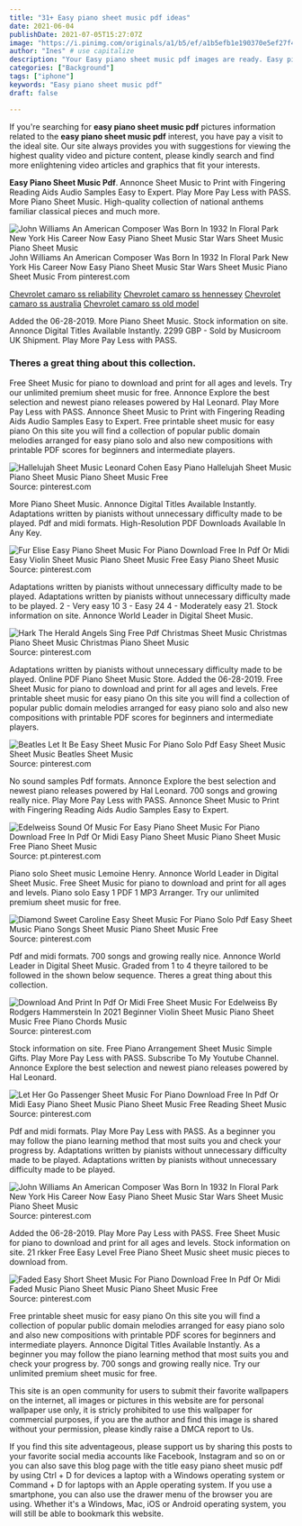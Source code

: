 ```yaml
---
title: "31+ Easy piano sheet music pdf ideas"
date: 2021-06-04
publishDate: 2021-07-05T15:27:07Z
image: "https://i.pinimg.com/originals/a1/b5/ef/a1b5efb1e190370e5ef27f4f8aebcacd.png"
author: "Ines" # use capitalize
description: "Your Easy piano sheet music pdf images are ready. Easy piano sheet music pdf are a topic that is being searched for and liked by netizens now. You can Download the Easy piano sheet music pdf files here. Find and Download all royalty-free photos."
categories: ["Background"]
tags: ["iphone"]
keywords: "Easy piano sheet music pdf"
draft: false

---
```


If you're searching for **easy piano sheet music pdf** pictures information related to the **easy piano sheet music pdf** interest, you have pay a visit to the ideal  site.  Our site always  provides you with  suggestions  for viewing  the highest  quality video and picture  content, please kindly search and find more enlightening video articles and graphics  that fit your interests.

**Easy Piano Sheet Music Pdf**. Annonce Sheet Music to Print with Fingering Reading Aids Audio Samples Easy to Expert. Play More Pay Less with PASS. More Piano Sheet Music. High-quality collection of national anthems familiar classical pieces and much more.

![John Williams An American Composer Was Born In 1932 In Floral Park New York His Career Now Easy Piano Sheet Music Star Wars Sheet Music Piano Sheet Music](https://i.pinimg.com/originals/7c/17/fb/7c17fb13a1d30ecfa722b4f7b04faf02.png "John Williams An American Composer Was Born In 1932 In Floral Park New York His Career Now Easy Piano Sheet Music Star Wars Sheet Music Piano Sheet Music")
John Williams An American Composer Was Born In 1932 In Floral Park New York His Career Now Easy Piano Sheet Music Star Wars Sheet Music Piano Sheet Music From pinterest.com

[Chevrolet camaro ss reliability](/chevrolet-camaro-ss-reliability/)
[Chevrolet camaro ss hennessey](/chevrolet-camaro-ss-hennessey/)
[Chevrolet camaro ss australia](/chevrolet-camaro-ss-australia/)
[Chevrolet camaro ss old model](/chevrolet-camaro-ss-old-model/)

Added the 06-28-2019. More Piano Sheet Music. Stock information on site. Annonce Digital Titles Available Instantly. 2299 GBP - Sold by Musicroom UK Shipment. Play More Pay Less with PASS.

### Theres a great thing about this collection.

Free Sheet Music for piano to download and print for all ages and levels. Try our unlimited premium sheet music for free. Annonce Explore the best selection and newest piano releases powered by Hal Leonard. Play More Pay Less with PASS. Annonce Sheet Music to Print with Fingering Reading Aids Audio Samples Easy to Expert. Free printable sheet music for easy piano On this site you will find a collection of popular public domain melodies arranged for easy piano solo and also new compositions with printable PDF scores for beginners and intermediate players.


![Hallelujah Sheet Music Leonard Cohen Easy Piano Hallelujah Sheet Music Piano Sheet Music Piano Sheet Music Free](https://i.pinimg.com/originals/62/0a/b4/620ab41079f98e7ea726076056a6593d.png "Hallelujah Sheet Music Leonard Cohen Easy Piano Hallelujah Sheet Music Piano Sheet Music Piano Sheet Music Free")
Source: pinterest.com

More Piano Sheet Music. Annonce Digital Titles Available Instantly. Adaptations written by pianists without unnecessary difficulty made to be played. Pdf and midi formats. High-Resolution PDF Downloads Available In Any Key.

![Fur Elise Easy Piano Sheet Music For Piano Download Free In Pdf Or Midi Easy Violin Sheet Music Piano Sheet Music Free Easy Piano Sheet Music](https://i.pinimg.com/originals/17/1d/10/171d10dbc0f11742940fbff6123caacb.png "Fur Elise Easy Piano Sheet Music For Piano Download Free In Pdf Or Midi Easy Violin Sheet Music Piano Sheet Music Free Easy Piano Sheet Music")
Source: pinterest.com

Adaptations written by pianists without unnecessary difficulty made to be played. Adaptations written by pianists without unnecessary difficulty made to be played. 2 - Very easy 10 3 - Easy 24 4 - Moderately easy 21. Stock information on site. Annonce World Leader in Digital Sheet Music.

![Hark The Herald Angels Sing Free Pdf Christmas Sheet Music Christmas Piano Sheet Music Christmas Piano Sheet Music](https://i.pinimg.com/originals/80/d1/77/80d1779300ccbdaeba3dd041d66abcfd.jpg "Hark The Herald Angels Sing Free Pdf Christmas Sheet Music Christmas Piano Sheet Music Christmas Piano Sheet Music")
Source: pinterest.com

Adaptations written by pianists without unnecessary difficulty made to be played. Online PDF Piano Sheet Music Store. Added the 06-28-2019. Free Sheet Music for piano to download and print for all ages and levels. Free printable sheet music for easy piano On this site you will find a collection of popular public domain melodies arranged for easy piano solo and also new compositions with printable PDF scores for beginners and intermediate players.

![Beatles Let It Be Easy Sheet Music For Piano Solo Pdf Easy Sheet Music Sheet Music Beatles Sheet Music](https://i.pinimg.com/originals/70/1c/a0/701ca0afa4f90169a3ea1423a90b54df.png "Beatles Let It Be Easy Sheet Music For Piano Solo Pdf Easy Sheet Music Sheet Music Beatles Sheet Music")
Source: pinterest.com

No sound samples Pdf formats. Annonce Explore the best selection and newest piano releases powered by Hal Leonard. 700 songs and growing really nice. Play More Pay Less with PASS. Annonce Sheet Music to Print with Fingering Reading Aids Audio Samples Easy to Expert.

![Edelweiss Sound Of Music For Easy Piano Sheet Music For Piano Download Free In Pdf Or Midi Easy Piano Sheet Music Piano Sheet Music Free Piano Sheet Music](https://i.pinimg.com/originals/6b/ff/98/6bff98a37d2fd0ac5055f9ba8a89575b.png "Edelweiss Sound Of Music For Easy Piano Sheet Music For Piano Download Free In Pdf Or Midi Easy Piano Sheet Music Piano Sheet Music Free Piano Sheet Music")
Source: pt.pinterest.com

Piano solo Sheet music Lemoine Henry. Annonce World Leader in Digital Sheet Music. Free Sheet Music for piano to download and print for all ages and levels. Piano solo Easy 1 PDF 1 MP3 Arranger. Try our unlimited premium sheet music for free.

![Diamond Sweet Caroline Easy Sheet Music For Piano Solo Pdf Easy Sheet Music Piano Songs Sheet Music Piano Sheet Music Free](https://i.pinimg.com/originals/da/d3/43/dad3435590f7ac3ce472ffae784a33d9.png "Diamond Sweet Caroline Easy Sheet Music For Piano Solo Pdf Easy Sheet Music Piano Songs Sheet Music Piano Sheet Music Free")
Source: pinterest.com

Pdf and midi formats. 700 songs and growing really nice. Annonce World Leader in Digital Sheet Music. Graded from 1 to 4 theyre tailored to be followed in the shown below sequence. Theres a great thing about this collection.

![Download And Print In Pdf Or Midi Free Sheet Music For Edelweiss By Rodgers Hammerstein In 2021 Beginner Violin Sheet Music Piano Sheet Music Free Piano Chords Music](https://i.pinimg.com/originals/f1/7d/46/f17d46632ad4b68d5fe5e23d85994bb3.png "Download And Print In Pdf Or Midi Free Sheet Music For Edelweiss By Rodgers Hammerstein In 2021 Beginner Violin Sheet Music Piano Sheet Music Free Piano Chords Music")
Source: pinterest.com

Stock information on site. Free Piano Arrangement Sheet Music Simple Gifts. Play More Pay Less with PASS. Subscribe To My Youtube Channel. Annonce Explore the best selection and newest piano releases powered by Hal Leonard.

![Let Her Go Passenger Sheet Music For Piano Download Free In Pdf Or Midi Easy Piano Sheet Music Piano Sheet Music Free Reading Sheet Music](https://i.pinimg.com/originals/70/c5/e8/70c5e86391b8bf7c310030b751df8db5.png "Let Her Go Passenger Sheet Music For Piano Download Free In Pdf Or Midi Easy Piano Sheet Music Piano Sheet Music Free Reading Sheet Music")
Source: pinterest.com

Pdf and midi formats. Play More Pay Less with PASS. As a beginner you may follow the piano learning method that most suits you and check your progress by. Adaptations written by pianists without unnecessary difficulty made to be played. Adaptations written by pianists without unnecessary difficulty made to be played.

![John Williams An American Composer Was Born In 1932 In Floral Park New York His Career Now Easy Piano Sheet Music Star Wars Sheet Music Piano Sheet Music](https://i.pinimg.com/originals/7c/17/fb/7c17fb13a1d30ecfa722b4f7b04faf02.png "John Williams An American Composer Was Born In 1932 In Floral Park New York His Career Now Easy Piano Sheet Music Star Wars Sheet Music Piano Sheet Music")
Source: pinterest.com

Added the 06-28-2019. Play More Pay Less with PASS. Free Sheet Music for piano to download and print for all ages and levels. Stock information on site. 21 rkker Free Easy Level Free Piano Sheet Music sheet music pieces to download from.

![Faded Easy Short Sheet Music For Piano Download Free In Pdf Or Midi Faded Music Piano Sheet Music Piano Sheet Music Free](https://i.pinimg.com/originals/a1/b5/ef/a1b5efb1e190370e5ef27f4f8aebcacd.png "Faded Easy Short Sheet Music For Piano Download Free In Pdf Or Midi Faded Music Piano Sheet Music Piano Sheet Music Free")
Source: pinterest.com

Free printable sheet music for easy piano On this site you will find a collection of popular public domain melodies arranged for easy piano solo and also new compositions with printable PDF scores for beginners and intermediate players. Annonce Digital Titles Available Instantly. As a beginner you may follow the piano learning method that most suits you and check your progress by. 700 songs and growing really nice. Try our unlimited premium sheet music for free.

This site is an open community for users to submit their favorite wallpapers on the internet, all images or pictures in this website are for personal wallpaper use only, it is stricly prohibited to use this wallpaper for commercial purposes, if you are the author and find this image is shared without your permission, please kindly raise a DMCA report to Us.

If you find this site adventageous, please support us by sharing this posts to your favorite social media accounts like Facebook, Instagram and so on or you can also save this blog page with the title easy piano sheet music pdf by using Ctrl + D for devices a laptop with a Windows operating system or Command + D for laptops with an Apple operating system. If you use a smartphone, you can also use the drawer menu of the browser you are using. Whether it's a Windows, Mac, iOS or Android operating system, you will still be able to bookmark this website.
